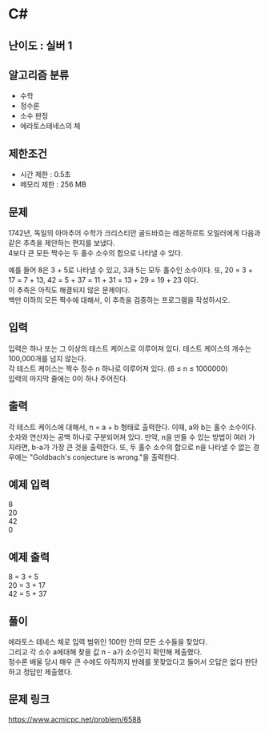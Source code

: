 # C#

## 난이도 : 실버 1

## 알고리즘 분류
  - 수학
  - 정수론
  - 소수 판정
  - 에라토스테네스의 체

## 제한조건
  - 시간 제한 : 0.5초
  - 메모리 제한 : 256 MB

## 문제
1742년, 독일의 아마추어 수학가 크리스티안 골드바흐는 레온하르트 오일러에게 다음과 같은 추측을 제안하는 편지를 보냈다.<br/>
	4보다 큰 모든 짝수는 두 홀수 소수의 합으로 나타낼 수 있다.

예를 들어 8은 3 + 5로 나타낼 수 있고, 3과 5는 모두 홀수인 소수이다. 또, 20 = 3 + 17 = 7 + 13, 42 = 5 + 37 = 11 + 31 = 13 + 29 = 19 + 23 이다.<br/>
이 추측은 아직도 해결되지 않은 문제이다.<br/>
백만 이하의 모든 짝수에 대해서, 이 추측을 검증하는 프로그램을 작성하시오.<br/>

## 입력
입력은 하나 또는 그 이상의 테스트 케이스로 이루어져 있다. 테스트 케이스의 개수는 100,000개를 넘지 않는다.<br/>
각 테스트 케이스는 짝수 정수 n 하나로 이루어져 있다. (6 ≤ n ≤ 1000000)<br/>
입력의 마지막 줄에는 0이 하나 주어진다.<br/>

## 출력
각 테스트 케이스에 대해서, n = a + b 형태로 출력한다. 이때, a와 b는 홀수 소수이다. 숫자와 연산자는 공백 하나로 구분되어져 있다. 만약, n을 만들 수 있는 방법이 여러 가지라면, b-a가 가장 큰 것을 출력한다. 또, 두 홀수 소수의 합으로 n을 나타낼 수 없는 경우에는 "Goldbach's conjecture is wrong."을 출력한다.<br/>

## 예제 입력
8<br/>
20<br/>
42<br/>
0<br/>

## 예제 출력
8 = 3 + 5<br/>
20 = 3 + 17<br/>
42 = 5 + 37<br/>

## 풀이
에라토스 테네스 체로 입력 범위인 100만 안의 모든 소수들을 찾았다.<br/>
그리고 각 소수 a에대해 찾을 값 n - a가 소수인지 확인해 제출했다.<br/>
정수론 배울 당시 매우 큰 수에도 아직까지 반례를 못찾았다고 들어서 오답은 없다 판단하고 정답만 제출했다.<br/>


## 문제 링크
https://www.acmicpc.net/problem/6588